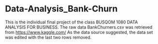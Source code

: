 # Data-Analysis_Bank-Churn
This is the individual final project of the class BUSQOM 1080 DATA ANALYSIS FOR BUSINESS.
The raw data BankChurners.csv was retrieved from https://www.kaggle.com/ 
As the data source suggested, the data set was edited with the last two rows removed.

